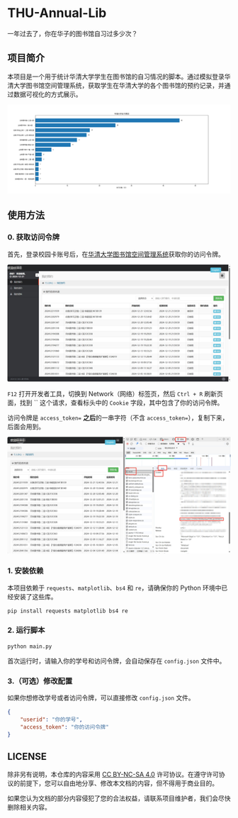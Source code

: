 # THU-Annual-Lib

一年过去了，你在华子的图书馆自习过多少次？

## 项目简介

本项目是一个用于统计华清大学学生在图书馆的自习情况的脚本。通过模拟登录华清大学图书馆空间管理系统，获取学生在华清大学的各个图书馆的预约记录，并通过数据可视化的方式展示。

![demo](./demo.png)

## 使用方法

### 0. 获取访问令牌

首先，登录校园卡账号后，在[华清大学图书馆空间管理系统](https://seat.lib.tsinghua.edu.cn/user/index/book)获取你的访问令牌。

![library](./library.png)

`F12` 打开开发者工具，切换到 Network（网络）标签页，然后 `Ctrl + R` 刷新页面，找到 `` 这个请求，查看标头中的 `Cookie` 字段，其中包含了你的访问令牌。

访问令牌是 `access_token=` **之后**的一串字符（不含 `access_token=`），复制下来，后面会用到。

![access_token](./access_token.png)

### 1. 安装依赖

本项目依赖于 `requests`、`matplotlib`、`bs4` 和 `re`，请确保你的 Python 环境中已经安装了这些库。

```bash
pip install requests matplotlib bs4 re
```

### 2. 运行脚本

```bash
python main.py
```

首次运行时，请输入你的学号和访问令牌，会自动保存在 `config.json` 文件中。

### 3.（可选）修改配置

如果你想修改学号或者访问令牌，可以直接修改 `config.json` 文件。

```json
{
    "userid": "你的学号",
    "access_token": "你的访问令牌"
}
```

## LICENSE

除非另有说明，本仓库的内容采用 [CC BY-NC-SA 4.0](https://creativecommons.org/licenses/by-nc-sa/4.0/) 许可协议。在遵守许可协议的前提下，您可以自由地分享、修改本文档的内容，但不得用于商业目的。

如果您认为文档的部分内容侵犯了您的合法权益，请联系项目维护者，我们会尽快删除相关内容。
